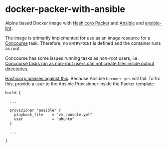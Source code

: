 # docker-packer-with-ansible

Alpine based Docker image with [Hashicorp Packer](https://www.packer.io/)
and [Ansible](https://docs.ansible.com/ansible/latest/index.html) and
[ansible-lint](https://github.com/ansible-community/ansible-lint).

The image is primarily implemented for use as an image resource for a
[Concourse](https://concourse-ci.org) task.
Therefore, no `ENTRYPOINT` is defined and the container runs as root.

Concourse has some issues running tasks as non-root users, i.e.
[Concourse tasks ran as non-root users can not create files inside output directories](https://github.com/concourse/concourse/issues/403).

[Hashicorp advises against this](https://www.packer.io/docs/provisioners/ansible#become-yes).
Because Ansible `become: yes` will fail. To fix this, provide a `user` to the
Ansible Provisioner inside the Packer template.

```hcl2
build {

  ...

  provisioner "ansible" {
    playbook_file    = "vm_console.yml"
    user             = "ubuntu"
  }

  ...

}
```
